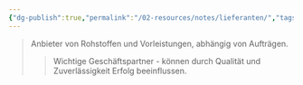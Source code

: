 ```yaml
---
{"dg-publish":true,"permalink":"/02-resources/notes/lieferanten/","tags":["stakeholder/geschäftspartner"],"noteIcon":"","updated":"2025-08-28T17:45:58.000+02:00"}
---
```


>Anbieter von Rohstoffen und Vorleistungen, abhängig von Aufträgen.
>>Wichtige Geschäftspartner - können durch Qualität und Zuverlässigkeit Erfolg beeinflussen.